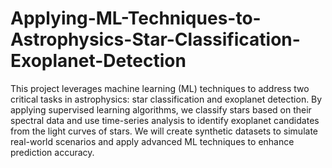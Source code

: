 # Applying-ML-Techniques-to-Astrophysics-Star-Classification-Exoplanet-Detection
This project leverages machine learning (ML) techniques to address two critical tasks in astrophysics: star classification and exoplanet detection. By applying supervised learning algorithms, we classify stars based on their spectral data and use time-series analysis to identify exoplanet candidates from the light curves of stars. We will create synthetic datasets to simulate real-world scenarios and apply advanced ML techniques to enhance prediction accuracy.

